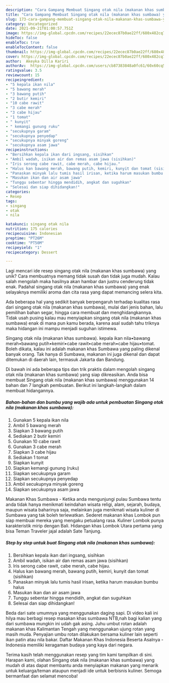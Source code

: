 ```yaml
---
description: "Cara Gampang Membuat Singang otak nila (makanan khas sumbawa) yang Bisa Manjain Lidah"
title: "Cara Gampang Membuat Singang otak nila (makanan khas sumbawa) yang Bisa Manjain Lidah"
slug: 173-cara-gampang-membuat-singang-otak-nila-makanan-khas-sumbawa-yang-bisa-manjain-lidah
category: Uncategorized
date: 2021-09-21T01:00:57.751Z
image: https://img-global.cpcdn.com/recipes/22ecec87b0ae22ff/680x482cq70/singang-otak-nila-makanan-khas-sumbawa-foto-resep-utama.jpg
hideToc: false
enableToc: true
enableTocContent: false
thumbnail: https://img-global.cpcdn.com/recipes/22ecec87b0ae22ff/680x482cq70/singang-otak-nila-makanan-khas-sumbawa-foto-resep-utama.jpg
cover: https://img-global.cpcdn.com/recipes/22ecec87b0ae22ff/680x482cq70/singang-otak-nila-makanan-khas-sumbawa-foto-resep-utama.jpg
author:  Akeyka Dilla Kariri
authorAv:  https://img-global.cpcdn.com/users/cb87383848a0fc61/60x60cq50/avatar.jpg
ratingvalue: 3.5
reviewcount: 15
recipeingredient:
- "5 kepala ikan nila"
- "5 bawang merah"
- "3 bawang putih"
- "2 butir kemiri"
- "10 cabe rawit"
- "3 cabe merah"
- "3 cabe hijau"
- "1 tomat"
- " kunyit"
- " kemangi gunung ruku"
- "secukupnya garam"
- "secukupnya penyedap"
- "secukupnya minyak goreng"
- "secukupnya asam jawa"
recipeinstructions:
- "Bersihkan kepala ikan dari ingsang, sisihkan"
- "Ambil wadah, isikan air dan remas asam jawa (sisihkan)"
- "Iris serong cabe rawit, cabe merah, cabe hijau."
- "Halus kan bawang merah, bawang putih, kemiri, kunyit dan tomat (sisihkan)"
- "Panaskan minyak lalu tumis hasil irisan, ketika harum masukan bumbu halus"
- "Masukan ikan dan air asam jawa"
- "Tunggu sebentar hingga mendidih, angkat dan suguhkan"
- "Selesai dan siap dihidangkan!"
categories:
- Resep
tags:
- singang
- otak
- nila

katakunci: singang otak nila 
nutrition: 175 calories
recipecuisine: Indonesian
preptime: "PT26M"
cooktime: "PT50M"
recipeyield: "1"
recipecategory: Dessert

---
```



Lagi mencari ide resep singang otak nila (makanan khas sumbawa) yang unik? Cara membuatnya memang tidak susah dan tidak juga mudah. Kalau salah mengolah maka hasilnya akan hambar dan justru cenderung tidak enak. Padahal singang otak nila (makanan khas sumbawa) yang enak selayaknya memiliki aroma dan cita rasa yang dapat memancing selera kita.


Ada beberapa hal yang sedikit banyak berpengaruh terhadap kualitas rasa dari singang otak nila (makanan khas sumbawa), mulai dari jenis bahan, lalu pemilihan bahan segar, hingga cara membuat dan menghidangkannya. Tidak usah pusing kalau mau menyiapkan singang otak nila (makanan khas sumbawa) enak di mana pun kamu berada, karena asal sudah tahu triknya maka hidangan ini mampu menjadi suguhan istimewa.

Singang otak nila (makanan khas sumbawa). kepala ikan nila•bawang merah•bawang putih•kemiri•cabe rawit•cabe merah•cabe hijau•tomat. Boleh dikata, kalau ini adalah makanan khas Sumbawa yang paling dikenal banyak orang. Tak hanya di Sumbawa, makanan ini juga dikenal dan dapat ditemukan di daerah lain, termasuk Jakarta dan Bandung.


Di bawah ini ada beberapa tips dan trik praktis dalam mengolah singang otak nila (makanan khas sumbawa) yang siap dikreasikan. Anda bisa membuat Singang otak nila (makanan khas sumbawa) menggunakan 14 bahan dan 7 langkah pembuatan. Berikut ini langkah-langkah dalam membuat hidangannya.

<!--inarticleads1-->

##### Bahan-bahan dan bumbu yang wajib ada untuk pembuatan Singang otak nila (makanan khas sumbawa):

1. Gunakan 5 kepala ikan nila
1. Ambil 5 bawang merah
1. Siapkan 3 bawang putih
1. Sediakan 2 butir kemiri
1. Gunakan 10 cabe rawit
1. Gunakan 3 cabe merah
1. Siapkan 3 cabe hijau
1. Sediakan 1 tomat
1. Siapkan  kunyit
1. Siapkan  kemangi gunung (ruku)
1. Siapkan secukupnya garam
1. Siapkan secukupnya penyedap
1. Ambil secukupnya minyak goreng
1. Siapkan secukupnya asam jawa


Makanan Khas Sumbawa - Ketika anda mengunjungi pulau Sumbawa tentu anda tidak hanya menikmati keindahan wisata religi, alam, sejarah, budaya, maupun wisata baharinya saja, melainkan juga menikmati wisata kuliner di Sumbawa yang tak boleh terlewatkan. Sederet makanan khas Lombok pun siap membuai mereka yang mengaku petualang rasa. Kuliner Lombok punya karakteristik mirip dengan Bali. Hidangan khas Lombok Utara pertama yang bisa Teman Traveler jajal adalah Sate Tanjung. 

<!--inarticleads2-->

##### Step by step untuk buat Singang otak nila (makanan khas sumbawa):

1. Bersihkan kepala ikan dari ingsang, sisihkan
1. Ambil wadah, isikan air dan remas asam jawa (sisihkan)
1. Iris serong cabe rawit, cabe merah, cabe hijau.
1. Halus kan bawang merah, bawang putih, kemiri, kunyit dan tomat (sisihkan)
1. Panaskan minyak lalu tumis hasil irisan, ketika harum masukan bumbu halus
1. Masukan ikan dan air asam jawa
1. Tunggu sebentar hingga mendidih, angkat dan suguhkan
1. Selesai dan siap dihidangkan!

Beda dari sate umumnya yang menggunakan daging sapi. Di video kali ini hilya mau berbagi resep masakan khas sumbawa NTB,nah bagi kalian yang dari sumbawa mungkin ini udah gak asing. Juhu umbut rotan adalah makanan khas Kalimantan Tengah yang menggunakan ujung rotan yang masih muda. Penyajian umbu rotan dilakukan bersama kuliner lain seperti ikan patin atau nila bakar. Daftar Makanan Khas Indonesia Beserta Asalnya - Indonesia memiliki keragaman budaya yang kaya dari negara. 

Terima kasih telah menggunakan resep yang tim kami tampilkan di sini. Harapan kami, olahan Singang otak nila (makanan khas sumbawa) yang mudah di atas dapat membantu anda menyiapkan makanan yang menarik untuk keluarga/teman ataupun menjadi ide untuk berbisnis kuliner. Semoga bermanfaat dan selamat mencoba!
